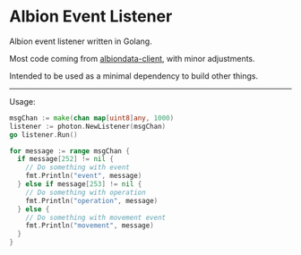 # Albion Event Listener
Albion event listener written in Golang.

Most code coming from [albiondata-client](https://github.com/ao-data/albiondata-client), with minor adjustments.

Intended to be used as a minimal dependency to build other things.

---

Usage:
```go
msgChan := make(chan map[uint8]any, 1000)
listener := photon.NewListener(msgChan)
go listener.Run()

for message := range msgChan {
  if message[252] != nil {
    // Do something with event
    fmt.Println("event", message)
  } else if message[253] != nil { 
    // Do something with operation
    fmt.Println("operation", message)
  } else { 
    // Do something with movement event 
    fmt.Println("movement", message)
  }
}
```